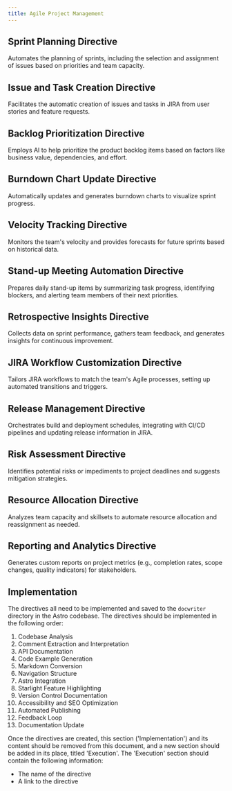 ```yaml
---
title: Agile Project Management
---
```

## Sprint Planning Directive

Automates the planning of sprints, including the selection and assignment of issues based on priorities and team capacity.

## Issue and Task Creation Directive

Facilitates the automatic creation of issues and tasks in JIRA from user stories and feature requests.

## Backlog Prioritization Directive

Employs AI to help prioritize the product backlog items based on factors like business value, dependencies, and effort.

## Burndown Chart Update Directive

Automatically updates and generates burndown charts to visualize sprint progress.

## Velocity Tracking Directive

Monitors the team's velocity and provides forecasts for future sprints based on historical data.

## Stand-up Meeting Automation Directive

Prepares daily stand-up items by summarizing task progress, identifying blockers, and alerting team members of their next priorities.

## Retrospective Insights Directive

Collects data on sprint performance, gathers team feedback, and generates insights for continuous improvement.

## JIRA Workflow Customization Directive

Tailors JIRA workflows to match the team's Agile processes, setting up automated transitions and triggers.

## Release Management Directive

Orchestrates build and deployment schedules, integrating with CI/CD pipelines and updating release information in JIRA.

## Risk Assessment Directive

Identifies potential risks or impediments to project deadlines and suggests mitigation strategies.

## Resource Allocation Directive

Analyzes team capacity and skillsets to automate resource allocation and reassignment as needed.

## Reporting and Analytics Directive

Generates custom reports on project metrics (e.g., completion rates, scope changes, quality indicators) for stakeholders.

## Implementation

The directives all need to be implemented and saved to the `docwriter` directory in the Astro codebase. The directives should be implemented in the following order:

1. Codebase Analysis
2. Comment Extraction and Interpretation
3. API Documentation
4. Code Example Generation
5. Markdown Conversion
6. Navigation Structure
7. Astro Integration
8. Starlight Feature Highlighting
9. Version Control Documentation
10. Accessibility and SEO Optimization
11. Automated Publishing
12. Feedback Loop
13. Documentation Update

Once the directives are created, this section ('Implementation') and its content should be removed from this document, and a new section should be added in its place, titled 'Execution'. The 'Execution' section should contain the following information:

* The name of the directive
* A link to the directive
